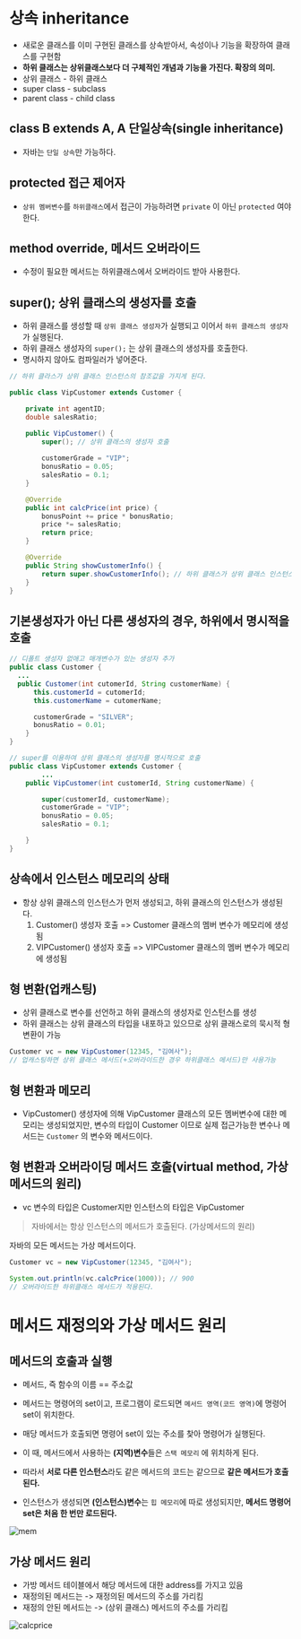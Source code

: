 # 상속 inheritance

- 새로운 클래스를 이미 구현된 클래스를 상속받아서, 속성이나 기능을 확장하여 클래스를 구현함
- **하위 클래스는 상위클래스보다 더 구체적인 개념과 기능을 가진다. 확장의 의미.**
- 상위 클래스 - 하위 클래스
- super class - subclass
- parent class - child class



## class B extends A, A 단일상속(single inheritance)

- 자바는 `단일 상속`만 가능하다.



## protected 접근 제어자

- `상위 멤버변수`를 `하위클래스`에서 접근이 가능하려면 `private` 이 아닌 `protected` 여야 한다.



## method override, 메서드 오버라이드

- 수정이 필요한 메서드는 하위클래스에서 오버라이드 받아 사용한다.



## super(); 상위 클래스의 생성자를 호출

- 하위 클래스를 생성할 때 `상위 클래스 생성자`가 실행되고 이어서 `하위 클래스의 생성자`가 실행된다.
- 하위 클래스 생성자의 `super();` 는 상위 클래스의 생성자를 호출한다.
- 명시하지 않아도 컴파일러가 넣어준다.

```java
// 하위 클라스가 상위 클래스 인스턴스의 참조값을 가지게 된다.

public class VipCustomer extends Customer {

    private int agentID;
    double salesRatio;

    public VipCustomer() {
        super(); // 상위 클래스의 생성자 호출
        
        customerGrade = "VIP";
        bonusRatio = 0.05;
        salesRatio = 0.1;
    }

    @Override
    public int calcPrice(int price) {
        bonusPoint += price * bonusRatio;
        price *= salesRatio;
        return price;
    }

    @Override
    public String showCustomerInfo() {
        return super.showCustomerInfo(); // 하위 클래스가 상위 클래스 인스턴스의 참조값을 가진다.
    }
}
```



## 기본생성자가 아닌 다른 생성자의 경우, 하위에서 명시적을 호출

```java
// 디폴트 생성자 없애고 매개변수가 있는 생성자 추가
public class Customer {
  ...
  public Customer(int cutomerId, String customerName) {
      this.customerId = cutomerId;
      this.customerName = cutomerName;

      customerGrade = "SILVER";
      bonusRatio = 0.01;
	}
}
```

```java
// super를 이용하여 상위 클래스의 생성자를 명시적으로 호출
public class VipCustomer extends Customer {
		...
    public VipCustomer(int customerId, String customerName) {

        super(customerId, customerName);
        customerGrade = "VIP";
        bonusRatio = 0.05;
        salesRatio = 0.1;

    }
}
```



## 상속에서 인스턴스 메모리의 상태

- 항상 상위 클래스의 인스턴스가 먼저 생성되고, 하위 클래스의 인스턴스가 생성된다.
  1. Customer() 생성자 호출 => Customer 클래스의 멤버 변수가 메모리에 생성됨
  2. VIPCustomer() 생성자 호출 => VIPCustomer 클래스의 멤버 변수가 메모리에 생성됨



## 형 변환(업캐스팅)

- 상위 클래스로 변수를 선언하고 하위 클래스의 생성자로 인스턴스를 생성
- 하위 클래스는 상위 클래스의 타입을 내포하고 있으므로 상위 클래스로의 묵시적 형 변환이 가능

```java
Customer vc = new VipCustomer(12345, "김여사");
// 업캐스팅하면 상위 클래스 메서드(+오버라이드한 경우 하위클래스 메서드)만 사용가능
```



## 형 변환과 메모리

- VipCustomer() 생성자에 의해 VipCustomer 클래스의 모든 멤버변수에 대한 메모리는 생성되었지만, 변수의 타입이 Customer 이므로 실제 접근가능한 변수나 메서드는 `Customer` 의 변수와 메서드이다.



## 형 변환과 오버라이딩 메서드 호출(virtual method, 가상메서드의 원리)

- vc 변수의 타입은 Customer지만 인스턴스의 타입은 VipCustomer

> 자바에서는 항상 인스턴스의 메서드가 호출된다. (가상메서드의 원리)

자바의 모든 메서드는 가상 메서드이다. 

```java
Customer vc = new VipCustomer(12345, "김여사");

System.out.println(vc.calcPrice(1000)); // 900
// 오버라이드한 하위클래스 메서드가 적용된다.
```



#

# 메서드 재정의와 가상 메서드 원리

## 메서드의 호출과 실행

- 메서드, 즉 함수의 이름 == 주소값
- 메서드는 명령어의 set이고, 프로그램이 로드되면 `메서드 영역(코드 영역)`에 명령어 set이 위치한다.
- 매당 메서드가 호출되면 명령어 set이 있는 주소를 찾아 명령어가 실행된다.
- 이 때, 메서드에서 사용하는 **(지역)변수**들은 `스택 메모리` 에 위치하게 된다.
- 따라서 **서로 다른 인스턴스**라도 같은 메서드의 코드는 같으므로 **같은 메서드가 호출된다.**

- 인스턴스가 생성되면 **(인스턴스)변수**는 `힙 메모리`에 따로 생성되지만, **메서드 명령어 set은 처음 한 번만 로드된다.**



![mem](https://gitlab.com/easyspubjava/javacoursework/-/raw/master/Chapter3/3-05/img/mem.png)



## 가상 메서드 원리

- 가방 메서드 테이블에서 해당 메서드에 대한 address를 가지고 있음
- 재정의된 메서드는 -> 재정의된 메서드의 주소를 가리킴
- 재정의 안된 메서드는 -> (상위 클래스) 메서드의 주소를 가리킴



![calcprice](https://gitlab.com/easyspubjava/javacoursework/-/raw/master/Chapter3/3-05/img/calcprice.png)
